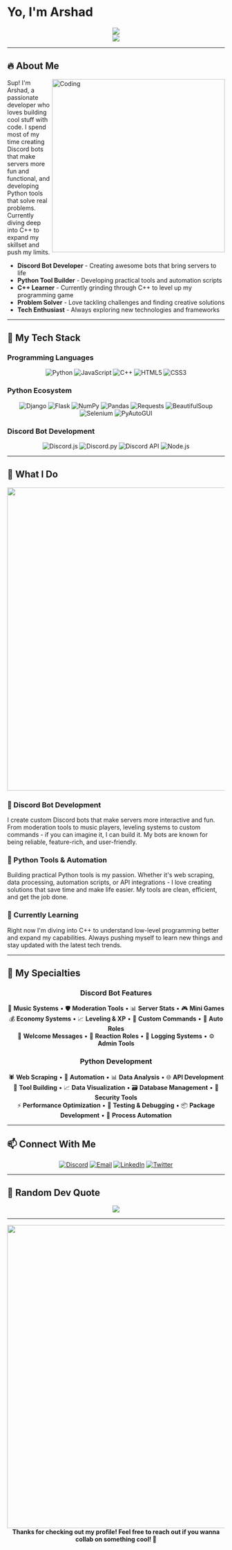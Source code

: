 #  Yo, I'm Arshad

<div align="center">
  <img src="https://readme-typing-svg.herokuapp.com/?lines=Python+Developer+🐍;JavaScript+Coder+⚡;Discord+Bot+Creator+🤖;Learning+C%2B%2B+💻;Always+Grinding+🚀&font=Fira%20Code&center=true&width=440&height=45&color=f75c7e&vCenter=true&size=22">
</div>

<div align="center">
  <img src="https://komarev.com/ghpvc/?username=arshad&color=blueviolet&style=flat-square&label=Profile+Views">
</div>

---

## 🔥 About Me

<img align="right" alt="Coding" width="400" src="https://user-images.githubusercontent.com/74038190/229223263-cf2e4b07-2615-4f87-9c38-e37600f8381a.gif">

Sup! I'm Arshad, a passionate developer who loves building cool stuff with code. I spend most of my time creating Discord bots that make servers more fun and functional, and developing Python tools that solve real problems. Currently diving deep into C++ to expand my skillset and push my limits.

-  **Discord Bot Developer** - Creating awesome bots that bring servers to life
-  **Python Tool Builder** - Developing practical tools and automation scripts
-  **C++ Learner** - Currently grinding through C++ to level up my programming game
-  **Problem Solver** - Love tackling challenges and finding creative solutions
-  **Tech Enthusiast** - Always exploring new technologies and frameworks

---

## 💪 My Tech Stack

### Programming Languages
<div align="center">
  
![Python](https://img.shields.io/badge/Python-3776AB?style=for-the-badge&logo=python&logoColor=white)
![JavaScript](https://img.shields.io/badge/JavaScript-F7DF1E?style=for-the-badge&logo=javascript&logoColor=black)
![C++](https://img.shields.io/badge/C++-00599C?style=for-the-badge&logo=cplusplus&logoColor=white)
![HTML5](https://img.shields.io/badge/HTML5-E34F26?style=for-the-badge&logo=html5&logoColor=white)
![CSS3](https://img.shields.io/badge/CSS3-1572B6?style=for-the-badge&logo=css3&logoColor=white)

</div>

### Python Ecosystem
<div align="center">
  
![Django](https://img.shields.io/badge/Django-092E20?style=for-the-badge&logo=django&logoColor=white)
![Flask](https://img.shields.io/badge/Flask-000000?style=for-the-badge&logo=flask&logoColor=white)
![NumPy](https://img.shields.io/badge/NumPy-013243?style=for-the-badge&logo=numpy&logoColor=white)
![Pandas](https://img.shields.io/badge/Pandas-150458?style=for-the-badge&logo=pandas&logoColor=white)
![Requests](https://img.shields.io/badge/Requests-3776AB?style=for-the-badge&logo=python&logoColor=white)
![BeautifulSoup](https://img.shields.io/badge/BeautifulSoup-59666C?style=for-the-badge&logo=python&logoColor=white)
![Selenium](https://img.shields.io/badge/Selenium-43B02A?style=for-the-badge&logo=selenium&logoColor=white)
![PyAutoGUI](https://img.shields.io/badge/PyAutoGUI-FFD43B?style=for-the-badge&logo=python&logoColor=darkgreen)

</div>

### Discord Bot Development
<div align="center">
  
![Discord.js](https://img.shields.io/badge/Discord.js-5865F2?style=for-the-badge&logo=discord&logoColor=white)
![Discord.py](https://img.shields.io/badge/Discord.py-5865F2?style=for-the-badge&logo=discord&logoColor=white)
![Discord API](https://img.shields.io/badge/Discord%20API-5865F2?style=for-the-badge&logo=discord&logoColor=white)
![Node.js](https://img.shields.io/badge/Node.js-339933?style=for-the-badge&logo=node.js&logoColor=white)

</div>

---

## 🎯 What I Do

<div align="center">
  <img src="https://user-images.githubusercontent.com/74038190/212284100-561aa473-3905-4a80-b561-0d28506553ee.gif" width="700">
</div>

### 🤖 Discord Bot Development
I create custom Discord bots that make servers more interactive and fun. From moderation tools to music players, leveling systems to custom commands - if you can imagine it, I can build it. My bots are known for being reliable, feature-rich, and user-friendly.

### 🐍 Python Tools & Automation
Building practical Python tools is my passion. Whether it's web scraping, data processing, automation scripts, or API integrations - I love creating solutions that save time and make life easier. My tools are clean, efficient, and get the job done.

### 🚀 Currently Learning
Right now I'm diving into C++ to understand low-level programming better and expand my capabilities. Always pushing myself to learn new things and stay updated with the latest tech trends.

---

## 🌟 My Specialties

<div align="center">

### Discord Bot Features
🎵 **Music Systems** • 🛡️ **Moderation Tools** • 📊 **Server Stats** • 🎮 **Mini Games**  
💰 **Economy Systems** • 📈 **Leveling & XP** • 🎨 **Custom Commands** • 🔔 **Auto Roles**  
📢 **Welcome Messages** • 🎯 **Reaction Roles** • 📝 **Logging Systems** • ⚙️ **Admin Tools**

### Python Development
🕷️ **Web Scraping** • 🤖 **Automation** • 📊 **Data Analysis** • 🌐 **API Development**  
🔧 **Tool Building** • 📈 **Data Visualization** • 🗃️ **Database Management** • 🔐 **Security Tools**  
⚡ **Performance Optimization** • 🧪 **Testing & Debugging** • 📦 **Package Development** • 🔄 **Process Automation**

</div>

---

## 📫 Connect With Me

<div align="center">
  
[![Discord](https://img.shields.io/badge/Discord-5865F2?style=for-the-badge&logo=discord&logoColor=white)](https://discord.com/)
[![Email](https://img.shields.io/badge/Email-D14836?style=for-the-badge&logo=gmail&logoColor=white)](mailto:your.email@example.com)
[![LinkedIn](https://img.shields.io/badge/LinkedIn-0077B5?style=for-the-badge&logo=linkedin&logoColor=white)](https://linkedin.com/)
[![Twitter](https://img.shields.io/badge/Twitter-1DA1F2?style=for-the-badge&logo=twitter&logoColor=white)](https://twitter.com/)

</div>

---

## 💭 Random Dev Quote

<div align="center">
  <img src="https://quotes-github-readme.vercel.app/api?type=horizontal&theme=radical">
</div>

---

<div align="center">
  <img src="https://user-images.githubusercontent.com/74038190/212284115-f47cd8ff-2ffb-4b04-b5bf-4d1c14c0247f.gif" width="700">
</div>

<div align="center">
  <b>Thanks for checking out my profile! Feel free to reach out if you wanna collab on something cool! 🚀</b>
</div>
